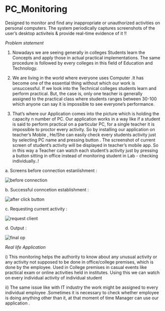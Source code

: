 # PC_Monitoring
Designed to monitor and find any inappropriate or unauthorized activities on personal computers. The system periodically captures screenshots of the user’s desktop activiteis &amp; provide real-time evidence of it !!



*Problem statement*

1. Nowadays we are seeing generally in colleges Students learn the Concepts and apply those in actual practical implementations. The same procedure is followed by every colleges in this field of Education and Technology.

2. We are living in the world where everyone uses Computer .It has become one of the essential thing without which our work is unsuccessful.  If we look into the Technical colleges students learn and perform practical. But, the case is, only one teacher is generally assigned to the practical class where students ranges between 30-100 which anyone can say it is impossible to see everyone’s performance.

3. That’s where our Application comes into the picture which is holding the capacity n number of PC. Our application works in a way like if a student is said to perform practical on a particular PC, for a single teacher it is impossible to proctor every activity. So by installing our application on teacher’s Mobile , He/She can easily check every students activity just by selecting PC name and pressing button . The screenshot of current screen of student’s activity will be displayed in teacher’s mobile app. So in this way a Teacher can watch each student’s activity just by pressing a button sitting in office instead of monitoring  student in Lab - checking individually..!  

a. Screens before connection estanlishment :
   
   ![before connection](https://github.com/arbaj2002/PC-Remote-Monitoring/assets/57356090/54ec11d8-2920-4e03-9aa5-83858f55118d)

b. Successful conncetion establishment :

   ![after click button](https://github.com/arbaj2002/PC-Remote-Monitoring/assets/57356090/12be17d5-8b1a-43b7-a90c-45ff15a9bf74)

c. Requesting current activity :
   
   ![request client](https://github.com/arbaj2002/PC-Remote-Monitoring/assets/57356090/53236127-1fc4-4251-a03d-799de572d752)
 
 d. Output :
 
 ![final op](https://github.com/arbaj2002/PC-Remote-Monitoring/assets/57356090/420d51c5-2524-4720-b480-9262ddc7f889)


*Real life Application*

i) This monitoring helps the authority to know about any unusual activity or any activity not supposed to be done in office/college premises, which is done by the employee.
Used in College premises in casual events like practical exam or online activities held in institutes. Using this we can watch on every individual activity of individual student 
 
ii) The same issue like with IT industry the work might  be assigned to every individual employee .Sometimes it is necessary to check whether employee is doing anything other than it, at that moment of time Manager can use our application .
